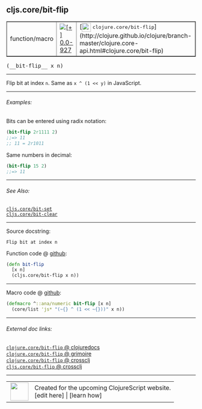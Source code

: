 ## cljs.core/bit-flip



 <table border="1">
<tr>
<td>function/macro</td>
<td><a href="https://github.com/cljsinfo/cljs-api-docs/tree/0.0-927"><img valign="middle" alt="[+] 0.0-927" title="Added in 0.0-927" src="https://img.shields.io/badge/+-0.0--927-lightgrey.svg"></a> </td>
<td>
[<img height="24px" valign="middle" src="http://i.imgur.com/1GjPKvB.png"> <samp>clojure.core/bit-flip</samp>](http://clojure.github.io/clojure/branch-master/clojure.core-api.html#clojure.core/bit-flip)
</td>
</tr>
</table>


 <samp>
(__bit-flip__ x n)<br>
</samp>

---

Flip bit at index `n`.  Same as `x ^ (1 << y)` in JavaScript.



---

###### Examples:

Bits can be entered using radix notation:

```clj
(bit-flip 2r1111 2)
;;=> 11
;; 11 = 2r1011
```

Same numbers in decimal:

```clj
(bit-flip 15 2)
;;=> 11
```



---

###### See Also:

[`cljs.core/bit-set`](../cljs.core/bit-set.md)<br>
[`cljs.core/bit-clear`](../cljs.core/bit-clear.md)<br>

---


Source docstring:

```
Flip bit at index n
```


Function code @ [github](https://github.com/clojure/clojurescript/blob/r3208/src/cljs/cljs/core.cljs#L2379-L2382):

```clj
(defn bit-flip
  [x n]
  (cljs.core/bit-flip x n))
```

<!--
Repo - tag - source tree - lines:

 <pre>
clojurescript @ r3208
└── src
    └── cljs
        └── cljs
            └── <ins>[core.cljs:2379-2382](https://github.com/clojure/clojurescript/blob/r3208/src/cljs/cljs/core.cljs#L2379-L2382)</ins>
</pre>

-->

---

Macro code @ [github](https://github.com/clojure/clojurescript/blob/r3208/src/clj/cljs/core.clj#L587-L588):

```clj
(defmacro ^::ana/numeric bit-flip [x n]
  (core/list 'js* "(~{} ^ (1 << ~{}))" x n))
```

<!--
Repo - tag - source tree - lines:

 <pre>
clojurescript @ r3208
└── src
    └── clj
        └── cljs
            └── <ins>[core.clj:587-588](https://github.com/clojure/clojurescript/blob/r3208/src/clj/cljs/core.clj#L587-L588)</ins>
</pre>
-->

---


###### External doc links:

[`clojure.core/bit-flip` @ clojuredocs](http://clojuredocs.org/clojure.core/bit-flip)<br>
[`clojure.core/bit-flip` @ grimoire](http://conj.io/store/v1/org.clojure/clojure/1.7.0-beta3/clj/clojure.core/bit-flip/)<br>
[`clojure.core/bit-flip` @ crossclj](http://crossclj.info/fun/clojure.core/bit-flip.html)<br>
[`cljs.core/bit-flip` @ crossclj](http://crossclj.info/fun/cljs.core.cljs/bit-flip.html)<br>

---

 <table>
<tr><td>
<img valign="middle" align="right" width="48px" src="http://i.imgur.com/Hi20huC.png">
</td><td>
Created for the upcoming ClojureScript website.<br>
[edit here] | [learn how]
</td></tr></table>

[edit here]:https://github.com/cljsinfo/cljs-api-docs/blob/master/cljsdoc/cljs.core/bit-flip.cljsdoc
[learn how]:https://github.com/cljsinfo/cljs-api-docs/wiki/cljsdoc-files

<!--

This information was too distracting to show to readers, but I'll leave it
commented here since it is helpful to:

- pretty-print the data used to generate this document
- and show how to retrieve that data



The API data for this symbol:

```clj
{:description "Flip bit at index `n`.  Same as `x ^ (1 << y)` in JavaScript.",
 :ns "cljs.core",
 :name "bit-flip",
 :signature ["[x n]"],
 :history [["+" "0.0-927"]],
 :type "function/macro",
 :related ["cljs.core/bit-set" "cljs.core/bit-clear"],
 :full-name-encode "cljs.core/bit-flip",
 :source {:code "(defn bit-flip\n  [x n]\n  (cljs.core/bit-flip x n))",
          :title "Function code",
          :repo "clojurescript",
          :tag "r3208",
          :filename "src/cljs/cljs/core.cljs",
          :lines [2379 2382]},
 :extra-sources [{:code "(defmacro ^::ana/numeric bit-flip [x n]\n  (core/list 'js* \"(~{} ^ (1 << ~{}))\" x n))",
                  :title "Macro code",
                  :repo "clojurescript",
                  :tag "r3208",
                  :filename "src/clj/cljs/core.clj",
                  :lines [587 588]}],
 :examples [{:id "5d7ee0",
             :content "Bits can be entered using radix notation:\n\n```clj\n(bit-flip 2r1111 2)\n;;=> 11\n;; 11 = 2r1011\n```\n\nSame numbers in decimal:\n\n```clj\n(bit-flip 15 2)\n;;=> 11\n```"}],
 :full-name "cljs.core/bit-flip",
 :clj-symbol "clojure.core/bit-flip",
 :docstring "Flip bit at index n"}

```

Retrieve the API data for this symbol:

```clj
;; from Clojure REPL
(require '[clojure.edn :as edn])
(-> (slurp "https://raw.githubusercontent.com/cljsinfo/cljs-api-docs/catalog/cljs-api.edn")
    (edn/read-string)
    (get-in [:symbols "cljs.core/bit-flip"]))
```

-->
